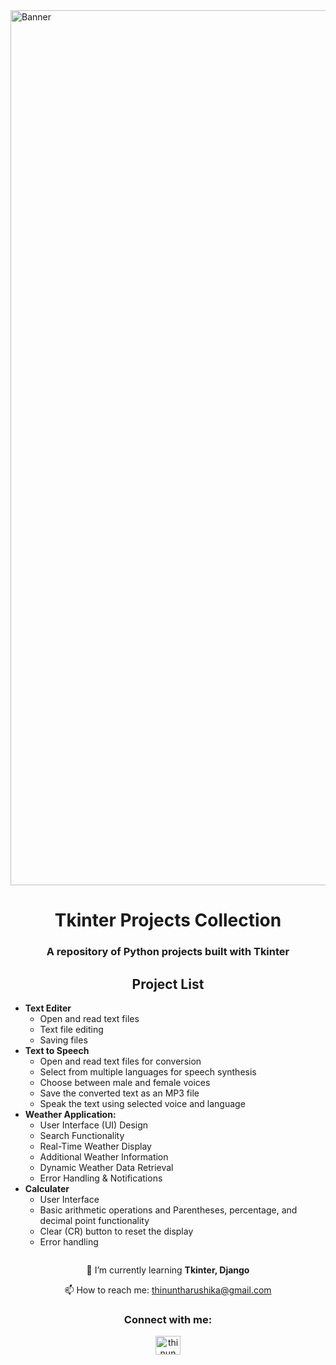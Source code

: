 <body>
    <img align="center" alt="Banner" width="1400" src="https://media4.giphy.com/media/v1.Y2lkPTc5MGI3NjExY3pja3ZoODhhMnFkNmxwdmU5dGpkNzdwbGs4bHJ1NmU1cjcwdTV3ciZlcD12MV9pbnRlcm5hbF9naWZfYnlfaWQmY3Q9Zw/coxQHKASG60HrHtvkt/giphy.gif">
    <h1 align="center">Tkinter Projects Collection</h1>
    <h3 align="center">A repository of Python projects built with Tkinter</h3>
    <h2 align="center">Project List</h2>
    <ul align="left">
         <li><strong>Text Editer</strong>
            <ul>
                <li>Open and read text files</li>
                <li>Text file editing</li>
                <li>Saving files</li>
            </ul>
        </li>
        <li><strong>Text to Speech</strong>
            <ul>
                <li>Open and read text files for conversion</li>
                <li>Select from multiple languages for speech synthesis</li>
                <li>Choose between male and female voices</li>
                <li>Save the converted text as an MP3 file</li>
                <li>Speak the text using selected voice and language</li>
            </ul>
        </li>
        <li><strong>Weather Application:</strong>
            <ul>
                <li>User Interface (UI) Design</li>
                <li>Search Functionality</li>
                <li>Real-Time Weather Display</li>
                <li>Additional Weather Information</li>
                <li>Dynamic Weather Data Retrieval</li>
                <li>Error Handling & Notifications</li>
            </ul>
        </li>
        <li><strong>Calculater</strong>
            <ul>
                <li>User Interface</li>
                <li>Basic arithmetic operations and Parentheses, percentage, and decimal point functionality</li>
                <li>Clear (CR) button to reset the display</li>
                <li>Error handling</li>
            </ul>
        </li>      
    </ul>
    <div class="profile">
        <p align="left"> <a href="https://twitter.com/" target="blank"><img src="https://img.shields.io/twitter/follow/?logo=twitter&style=for-the-badge" alt="" /></a> </p>
    </div>
    <p align="center">🌱 I’m currently learning <strong>Tkinter, Django</strong></p>
    <p align="center">📫 How to reach me: <a href="mailto:thinuntharushika@gmail.com">thinuntharushika@gmail.com</a></p>
    <h3 align="center">Connect with me:</h3>
    <p align="center">
        <a href="https://www.linkedin.com/in/thinun-tharushika"><img align="center" src="https://raw.githubusercontent.com/rahuldkjain/github-profile-readme-generator/master/src/images/icons/Social/linked-in-alt.svg" alt="thinun tharushika" height="30" width="40" /></a>
    </p>
</body>
